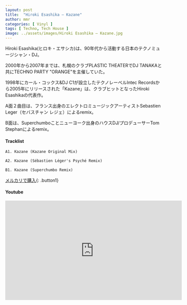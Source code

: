 ```yaml
---
layout: post
title:  "Hiroki Esashika – Kazane"
author: mmr
categories: [ Vinyl ]
tags: [ Techno, Tech House ]
image: ../assets/images/Hiroki Esashika – Kazane.jpg
---
```


Hiroki Esashika(ヒロキ・エサシカ)は、90年代から活動する日本のテクノミュージシャン・DJ。

2000年から2007年までは、札幌のクラブPLASTIC THEATERでDJ TANAKAと共にTECHNO PARTY "ORANGE"を主催していた。

1998年にカール・コックス&DJ C1が設立したテクノレーベルIntec Recordsから2005年にリリースされた「Kazane」は、クラブヒットとなったHiroki Esashikaの代表作。

A面２曲目は、フランス出身のエレクトロミュージックアーティストSebastien Leger（セバスチャン レジェ）によるremix。

B面は、Superchumboことニューヨーク出身のハウスDJ/プロデューサーTom Stephanによるremix。

#### Tracklist
```md
A1. Kazane (Kazane Original Mix)

A2. Kazane (Sébastien Léger's Psyché Remix)

B1. Kazane (Superchumbo Remix)
```

[メルカリで購入](https://jp.mercari.com/item/m57660388383?afid=6142608987){: .button1}

#### Youtube
<iframe width="560" height="315" src="https://www.youtube.com/embed/oyGI_ptZ1Dg?si=KarcXD70sSHPDugF" title="YouTube video player" frameborder="0" allow="accelerometer; autoplay; clipboard-write; encrypted-media; gyroscope; picture-in-picture; web-share" referrerpolicy="strict-origin-when-cross-origin" allowfullscreen></iframe>